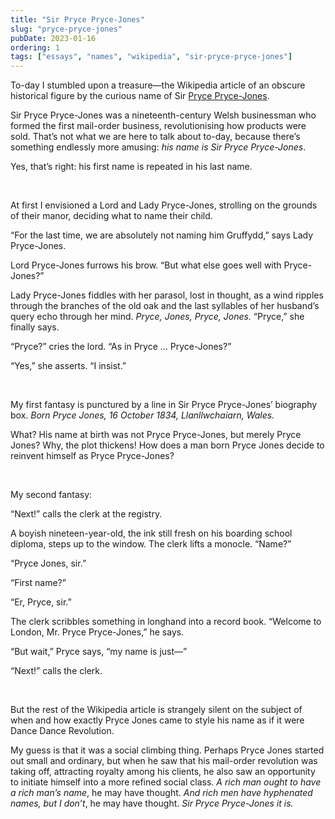 ```yaml
---
title: "Sir Pryce Pryce-Jones"
slug: "pryce-pryce-jones"
pubDate: 2023-01-16
ordering: 1
tags: ["essays", "names", "wikipedia", "sir-pryce-pryce-jones"]
---
```


<span class="small-caps">To-day I stumbled</span> upon a treasure—the Wikipedia article of an obscure historical figure by the curious name of Sir [Pryce Pryce-Jones](https://en.wikipedia.org/wiki/Pryce_Pryce-Jones).

Sir Pryce Pryce-Jones was a nineteenth-century Welsh businessman who formed the first mail-order business, revolutionising how products were sold. That’s not what we are here to talk about to-day, because there’s something endlessly more amusing: _his name is Sir Pryce Pryce-Jones_.

Yes, that’s right: his first name is repeated in his last name.

<br />

<span class="small-caps">At first I envisioned</span> a Lord and Lady Pryce-Jones, strolling on the grounds of their manor, deciding what to name their child.

“For the last time, we are absolutely not naming him Gruffydd,” says Lady Pryce-Jones.

Lord Pryce-Jones furrows his brow. “But what else goes well with Pryce-Jones?”

Lady Pryce-Jones fiddles with her parasol, lost in thought, as a wind ripples through the branches of the old oak and the last syllables of her husband’s query echo through her mind. _Pryce, Jones, Pryce, Jones._ “Pryce,” she finally says.

“Pryce?” cries the lord. “As in Pryce … Pryce-Jones?”

“Yes,” she asserts. “I insist.”

<br />

My first fantasy is punctured by a line in Sir Pryce Pryce-Jones’ biography box. _Born Pryce Jones, 16 October 1834, Llanllwchaiarn, Wales._

What? His name at birth was not Pryce Pryce-Jones, but merely Pryce Jones? Why, the plot thickens! How does a man born Pryce Jones decide to reinvent himself as Pryce Pryce-Jones?

<br />

<span class="small-caps">My second fantasy</span>:

“Next!” calls the clerk at the registry.

A boyish nineteen-year-old, the ink still fresh on his boarding school diploma, steps up to the window. The clerk lifts a monocle. “Name?”

“Pryce Jones, sir.”

“First name?”

“Er, Pryce, sir.”

The clerk scribbles something in longhand into a record book. “Welcome to London, Mr. Pryce Pryce-Jones,” he says.

“But wait,” Pryce says, “my name is just—”

“Next!” calls the clerk.

<br />

But the rest of the Wikipedia article is strangely silent on the subject of when and how exactly Pryce Jones came to style his name as if it were Dance Dance Revolution.

My guess is that it was a social climbing thing. Perhaps Pryce Jones started out small and ordinary, but when he saw that his mail-order revolution was taking off, attracting royalty among his clients, he also saw an opportunity to initiate himself into a more refined social class. _A rich man ought to have a rich man’s name_, he may have thought. _And rich men have hyphenated names, but I don’t_, he may have thought. _Sir Pryce Pryce-Jones it is._